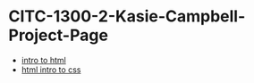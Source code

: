# CITC-1300-2-Kasie-Campbell-Project-Page

<ul>
    <li><a href="intro_to_html/index.html" target="_blank">intro to html</a></li>
    <li><a href="HTML5_to_css/index.html" target="_blank"> html intro to css</a></li>
</ul>
